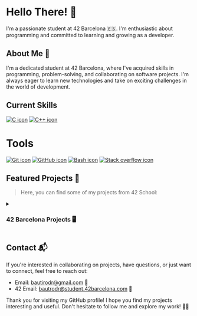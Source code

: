 # Hello There! 👋

I'm a passionate student at 42 Barcelona 🇪🇸. I'm enthusiastic about programming and committed to learning and growing as a developer.

## About Me 🚀

I'm a dedicated student at 42 Barcelona, where I've acquired skills in programming, problem-solving, and collaborating on software projects. I'm always eager to learn new technologies and take on exciting challenges in the world of development.

## Current Skills

[![C icon](https://skillicons.dev/icons?i=c)](https://skillicons.dev)
[![C++ icon](https://skillicons.dev/icons?i=cpp)](https://skillicons.dev)

# Tools

[![Git icon](https://skillicons.dev/icons?i=git)](https://skillicons.dev)
[![GitHub icon](https://skillicons.dev/icons?i=github)](https://skillicons.dev)
[![Bash icon](https://skillicons.dev/icons?i=bash)](https://skillicons.dev)
[![Stack overflow icon](https://skillicons.dev/icons?i=stackoverflow)](https://skillicons.dev)

## Featured Projects 🌟

> Here, you can find some of my projects from 42 School:

<details>
  
  <summary><h3>42 Barcelona Projects 🖥 </h3></summary>
  
  <h3> 📂 &nbsp; &nbsp; &nbsp; &nbsp; &nbsp; &nbsp; &nbsp; &nbsp;
       <a href="https://github.com/TuTaRdrgZ/42-Cursus">
               Cursus 🚧  
       </a>
  </h3>

  <h3> 📂 &nbsp; &nbsp; &nbsp; &nbsp; &nbsp; &nbsp; &nbsp; &nbsp;
       <a href="https://github.com/TuTaRdrgZ/C-reloaded">
              C Reloaded 🔃
       </a>
  </h3>
  
  <h3> 📂 &nbsp; &nbsp; &nbsp; &nbsp; &nbsp; &nbsp; &nbsp; &nbsp;
       <a href="https://github.com/TuTaRdrgZ/42piscine">
              Piscine 🏊‍♂️
       </a>
  </h3>
  
</details>

## Contact 📬

If you're interested in collaborating on projects, have questions, or just want to connect, feel free to reach out:

- Email: [bautirodr@gmail.com](mailto:bautirodri@gmail.com) 📧
- 42 Email: [bautrodr@student.42barcelona.com](mailto:bautrodr@student.42barcelona.com) 📧

Thank you for visiting my GitHub profile! I hope you find my projects interesting and useful. Don't hesitate to follow me and explore my work! 🚀✨
